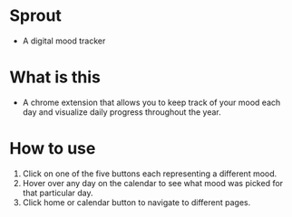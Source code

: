 # Sprout
- A digital mood tracker

# What is this

- A chrome extension that allows you to keep track of your mood each day and visualize daily progress throughout the year.

# How to use

1. Click on one of the five buttons each representing a different mood.
2. Hover over any day on the calendar to see what mood was picked for that particular day.
3. Click home or calendar button to navigate to different pages.

